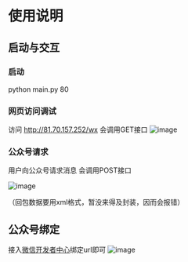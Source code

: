 # 使用说明

## 启动与交互
### 启动
python main.py 80
### 网页访问调试
访问 http://81.70.157.252/wx 会调用GET接口
![image](https://user-images.githubusercontent.com/24716146/164978057-b878546b-37c6-49d0-b2bd-ae0a7f4d59c1.png)
### 公众号请求
用户向公众号请求消息 会调用POST接口

![image](https://user-images.githubusercontent.com/24716146/164978682-c05a8c76-d336-4070-9ce5-fa4f8b6ad06b.png)

（回包数据要用xml格式，暂没来得及封装，因而会报错）
## 公众号绑定
接入[微信开发者中心](https://mp.weixin.qq.com/)绑定url即可
![image](https://user-images.githubusercontent.com/24716146/164978142-bdbfd184-292a-488e-9a3f-8c96df8ac985.png)
